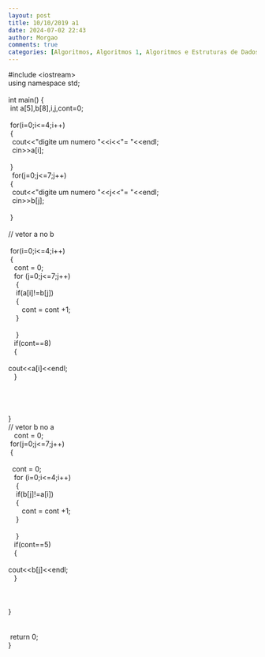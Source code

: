 ```yaml
---
layout: post
title: 10/10/2019 a1
date: 2024-07-02 22:43
author: Morgao
comments: true
categories: [Algoritmos, Algoritmos 1, Algoritmos e Estruturas de Dados, beecrowd, Linguagem C, Programação]
---
```

#include &lt;iostream&gt;<br />
using namespace std;<br />
<br />
int main() {<br />
&nbsp;int a[5],b[8],i,j,cont=0;<br />
<br />
&nbsp;for(i=0;i&lt;=4;i++)<br />
&nbsp;{<br />
&nbsp; cout&lt;&lt;"digite um numero "&lt;&lt;i&lt;&lt;"= "&lt;&lt;endl;<br />
&nbsp; cin&gt;&gt;a[i];<br />
<br />
&nbsp;}<br />
&nbsp; for(j=0;j&lt;=7;j++)<br />
&nbsp;{<br />
&nbsp; cout&lt;&lt;"digite um numero "&lt;&lt;j&lt;&lt;"= "&lt;&lt;endl;<br />
&nbsp; cin&gt;&gt;b[j];<br />
<br />
&nbsp;}<br />
<br />
// vetor a no b<br />
<br />
&nbsp;for(i=0;i&lt;=4;i++)<br />
&nbsp;{<br />
<span style="white-space: pre;">  </span>&nbsp; cont = 0;<br />
<span style="white-space: pre;">  </span>&nbsp; for (j=0;j&lt;=7;j++)<br />
<span style="white-space: pre;">  </span> <span style="white-space: pre;"> </span> {<br />
<span style="white-space: pre;">    </span>&nbsp; &nbsp;if(a[i]!=b[j])<br />
<span style="white-space: pre;">    </span>&nbsp; &nbsp;{<br />
<span style="white-space: pre;">    </span>&nbsp; &nbsp; &nbsp; cont = cont +1;<br />
<span style="white-space: pre;">    </span>&nbsp; &nbsp;}<br />
<span style="white-space: pre;">    </span>&nbsp; <br />
<span style="white-space: pre;">  </span> <span style="white-space: pre;"> </span> }<br />
&nbsp; <span style="white-space: pre;">     </span>if(cont==8)<br />
&nbsp; <span style="white-space: pre;">     </span>{<br />
&nbsp; <span style="white-space: pre;">     </span>cout&lt;&lt;a[i]&lt;&lt;endl;<br />
&nbsp; <span style="white-space: pre;">     </span>}<br />
&nbsp; <span style="white-space: pre;">       </span><br />
&nbsp; <span style="white-space: pre;">  </span><br />
&nbsp; <span style="white-space: pre;">  </span><br />
<br />
}<br />
// vetor b no a<br />
<span style="white-space: pre;"> </span>&nbsp; cont = 0;<br />
&nbsp;for(j=0;j&lt;=7;j++)<br />
&nbsp;{<br />
<span style="white-space: pre;">  </span>&nbsp; cont = 0;<br />
<span style="white-space: pre;">  </span>&nbsp; for (i=0;i&lt;=4;i++)<br />
<span style="white-space: pre;">  </span> <span style="white-space: pre;"> </span> {<br />
<span style="white-space: pre;">    </span>&nbsp; &nbsp;if(b[j]!=a[i])<br />
<span style="white-space: pre;">    </span>&nbsp; &nbsp;{<br />
<span style="white-space: pre;">    </span>&nbsp; &nbsp; &nbsp; cont = cont +1;<br />
<span style="white-space: pre;">    </span>&nbsp; &nbsp;}<br />
<span style="white-space: pre;">    </span>&nbsp; <br />
<span style="white-space: pre;">  </span> <span style="white-space: pre;"> </span> }<br />
&nbsp; <span style="white-space: pre;">     </span>if(cont==5)<br />
&nbsp; <span style="white-space: pre;">     </span>{<br />
&nbsp; <span style="white-space: pre;">     </span>cout&lt;&lt;b[j]&lt;&lt;endl;<br />
&nbsp; <span style="white-space: pre;">     </span>}<br />
&nbsp; <span style="white-space: pre;">  </span><br />
&nbsp; <span style="white-space: pre;">  </span><br />
<br />
}<br />
<br />
<br />
&nbsp;return 0;<br />
}
